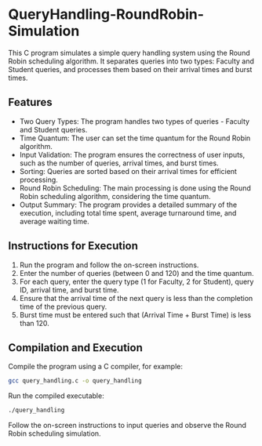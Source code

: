 # QueryHandling-RoundRobin-Simulation

This C program simulates a simple query handling system using the Round Robin scheduling algorithm. It separates queries into two types: Faculty and Student queries, and processes them based on their arrival times and burst times.

## Features
- Two Query Types: The program handles two types of queries - Faculty and Student queries.
- Time Quantum: The user can set the time quantum for the Round Robin algorithm.
- Input Validation: The program ensures the correctness of user inputs, such as the number of queries, arrival times, and burst times.
- Sorting: Queries are sorted based on their arrival times for efficient processing.
- Round Robin Scheduling: The main processing is done using the Round Robin scheduling algorithm, considering the time quantum.
- Output Summary: The program provides a detailed summary of the execution, including total time spent, average turnaround time, and average waiting time.

## Instructions for Execution
1. Run the program and follow the on-screen instructions.
2. Enter the number of queries (between 0 and 120) and the time quantum.
3. For each query, enter the query type (1 for Faculty, 2 for Student), query ID, arrival time, and burst time.
4. Ensure that the arrival time of the next query is less than the completion time of the previous query.
5. Burst time must be entered such that (Arrival Time + Burst Time) is less than 120.

## Compilation and Execution
Compile the program using a C compiler, for example:
```bash
gcc query_handling.c -o query_handling
```
Run the compiled executable:
```bash
./query_handling
```
Follow the on-screen instructions to input queries and observe the Round Robin scheduling simulation.
